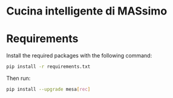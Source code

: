 # Cucina intelligente di MASsimo
# Requirements
Install the required packages with the following command:
```bash
pip install -r requirements.txt
```

Then run:
```bash
pip install --upgrade mesa[rec]
```
